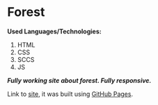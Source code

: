 # Forest 

**Used Languages/Technologies:**

1. HTML
2. CSS
3. SCCS
4. JS

***Fully working site about forest. Fully responsive.***


Link to [site](https://ludzikk.github.io/Forest-Website/), it was built using [GitHub Pages](https://pages.github.com/).
